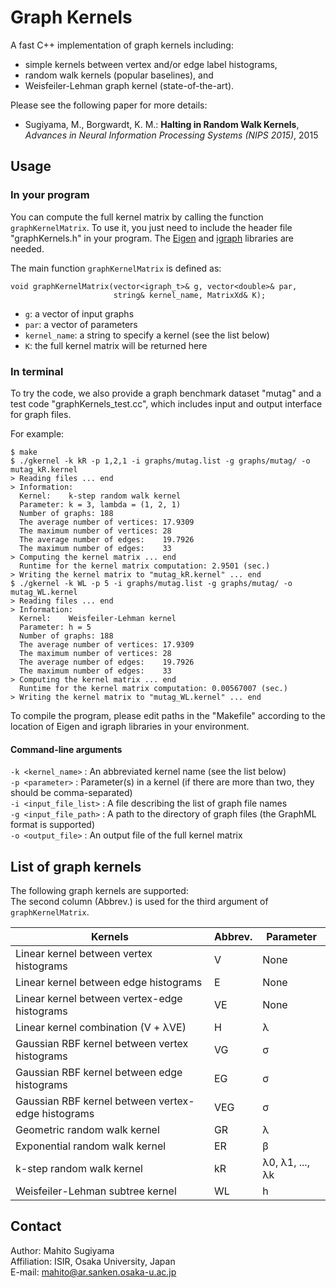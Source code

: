 # Graph Kernels
A fast C++ implementation of graph kernels including:
* simple kernels between vertex and/or edge label histograms,
* random walk kernels (popular baselines), and
* Weisfeiler-Lehman graph kernel (state-of-the-art).

Please see the following paper for more details:
* Sugiyama, M., Borgwardt, K. M.: **Halting in Random Walk Kernels**, *Advances in Neural Information Processing Systems (NIPS 2015)*, 2015

## Usage
### In your program
You can compute the full kernel matrix by calling the function `graphKernelMatrix`.
To use it, you just need to include the header file "graphKernels.h" in your program.
The [Eigen](http://eigen.tuxfamily.org) and [igraph](http://igraph.org/c/) libraries are needed.

The main function `graphKernelMatrix` is defined as:
```
void graphKernelMatrix(vector<igraph_t>& g, vector<double>& par,
                       string& kernel_name, MatrixXd& K);
```
* `g`: a vector of input graphs
* `par`: a vector of parameters
* `kernel_name`: a string to specify a kernel (see the list below)
* `K`: the full kernel matrix will be returned here

### In terminal
To try the code, we also provide a graph benchmark dataset "mutag" and a test code "graphKernels_test.cc", which includes input and output interface for graph files.

For example:
```
$ make
$ ./gkernel -k kR -p 1,2,1 -i graphs/mutag.list -g graphs/mutag/ -o mutag_kR.kernel
> Reading files ... end
> Information:
  Kernel:    k-step random walk kernel
  Parameter: k = 3, lambda = (1, 2, 1)
  Number of graphs: 188
  The average number of vertices: 17.9309
  The maximum number of vertices: 28
  The average number of edges:    19.7926
  The maximum number of edges:    33
> Computing the kernel matrix ... end
  Runtime for the kernel matrix computation: 2.9501 (sec.)
> Writing the kernel matrix to "mutag_kR.kernel" ... end
$ ./gkernel -k WL -p 5 -i graphs/mutag.list -g graphs/mutag/ -o mutag_WL.kernel
> Reading files ... end
> Information:
  Kernel:    Weisfeiler-Lehman kernel
  Parameter: h = 5
  Number of graphs: 188
  The average number of vertices: 17.9309
  The maximum number of vertices: 28
  The average number of edges:    19.7926
  The maximum number of edges:    33
> Computing the kernel matrix ... end
  Runtime for the kernel matrix computation: 0.00567007 (sec.)
> Writing the kernel matrix to "mutag_WL.kernel" ... end
```
To compile the program, please edit paths in the "Makefile" according to the location of Eigen and igraph libraries in your environment.

#### Command-line arguments

  `-k <kernel_name>` : An abbreviated kernel name (see the list below)  
  `-p <parameter>` : Parameter(s) in a kernel (if there are more than two, they should be comma-separated)  
  `-i <input_file_list>` : A file describing the list of graph file names  
  `-g <input_file_path>` : A path to the directory of graph files (the GraphML format is supported)  
  `-o <output_file>` : An output file of the full kernel matrix




## List of graph kernels
The following graph kernels are supported:  
The second column (Abbrev.) is used for the third argument of `graphKernelMatrix`.

Kernels                                            | Abbrev. | Parameter
-------------------------------------------------- | ------- | ---------
Linear kernel between vertex histograms            |       V | None
Linear kernel between edge histograms              |       E | None
Linear kernel between vertex-edge histograms       |      VE | None
Linear kernel combination (V + &#955;VE)           |       H | &#955;
Gaussian RBF kernel between vertex histograms      |      VG | &#963;
Gaussian RBF kernel between edge histograms        |      EG | &#963;
Gaussian RBF kernel between vertex-edge histograms |     VEG | &#963;
Geometric random walk kernel                       |      GR | &#955;
Exponential random walk kernel                     |      ER | &#946;
k-step random walk kernel                          |      kR | &#955;0, &#955;1, ..., &#955;k
Weisfeiler-Lehman subtree kernel                   |      WL | h

## Contact
Author: Mahito Sugiyama  
Affiliation: ISIR, Osaka University, Japan  
E-mail: mahito@ar.sanken.osaka-u.ac.jp
